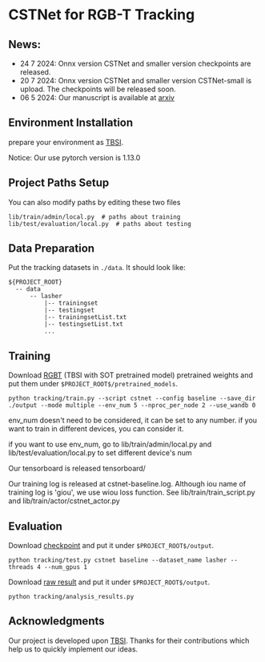 # CSTNet for RGB-T Tracking

## News:
- 24 7 2024: Onnx version CSTNet and smaller version checkpoints are released.
- 20 7 2024: Onnx version CSTNet and smaller version CSTNet-small is upload. The checkpoints will be released soon.
- 06 5 2024: Our manuscript is available at [arxiv](https://arxiv.org/abs/2405.03177)

## Environment Installation

prepare your environment as [TBSI](https://github.com/RyanHTR/TBSI).

Notice: Our use pytorch version is 1.13.0

## Project Paths Setup
You can also modify paths by editing these two files
```
lib/train/admin/local.py  # paths about training
lib/test/evaluation/local.py  # paths about testing
```

## Data Preparation
Put the tracking datasets in `./data`. It should look like:
```
${PROJECT_ROOT}
  -- data
      -- lasher
          |-- trainingset
          |-- testingset
          |-- trainingsetList.txt
          |-- testingsetList.txt
          ...
```

## Training
Download [RGBT](https://pan.baidu.com/share/init?surl=8MYRT4jkunIPklD02daFXA&pwd=y2rz) (TBSI with SOT pretrained model) pretrained weights and put them under `$PROJECT_ROOT$/pretrained_models`.

```
python tracking/train.py --script cstnet --config baseline --save_dir ./output --mode multiple --env_num 5 --nproc_per_node 2 --use_wandb 0
```

env_num doesn't need to be considered, it can be set to any number. if you want to train in different devices, you can consider it.

if you want to use env_num, go to lib/train/admin/local.py and lib/test/evaluation/local.py to set different device's num


Our tensorboard is released tensorboard/

Our training log is released at cstnet-baseline.log. 
Although iou name of training log is 'giou', we use wiou loss function. 
See lib/train/train_script.py and  lib/train/actor/cstnet_actor.py 


## Evaluation
Download [checkpoint](https://drive.google.com/drive/folders/1hum-MVs7Jwimmk6w8WRGZftsp4jr5TUo?usp=sharing) and put it under `$PROJECT_ROOT$/output`.

```
python tracking/test.py cstnet baseline --dataset_name lasher --threads 4 --num_gpus 1
```
Download [raw result](https://drive.google.com/file/d/1BYMD4ZJOaljmQS3vjOgntzmqg5fqsVlv/view?usp=drive_link) and put it under `$PROJECT_ROOT$/output`.

```
python tracking/analysis_results.py
```
## Acknowledgments
Our project is developed upon [TBSI](https://github.com/RyanHTR/TBSI). Thanks for their contributions which help us to quickly implement our ideas.

